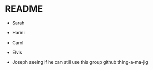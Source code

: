 # README

- Sarah

- Harini

- Carol

- Elvis

- Joseph seeing if he can still use this group github thing-a-ma-jig